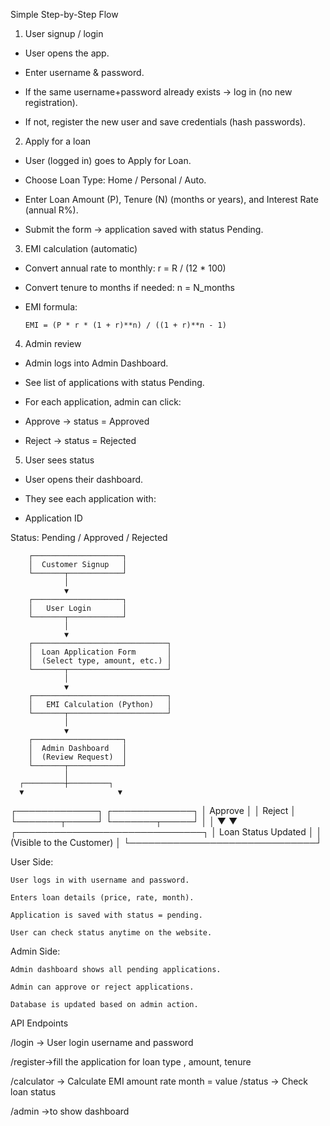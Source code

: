 Simple Step-by-Step Flow
1. User signup / login

*   User opens the app.

*   Enter username & password.

*   If the same username+password already exists → log in (no new registration).

*   If not, register the new user and save credentials (hash passwords).

2. Apply for a loan

*    User (logged in) goes to Apply for Loan.

*   Choose Loan Type: Home / Personal / Auto.

*   Enter Loan Amount (P), Tenure (N) (months or years), and Interest Rate (annual R%).

*   Submit the form → application saved with status Pending.

3. EMI calculation (automatic)

*    Convert annual rate to monthly: r = R / (12 * 100)

*    Convert tenure to months if needed: n = N_months

*   EMI formula:

        EMI = (P * r * (1 + r)**n) / ((1 + r)**n - 1)



4. Admin review

*    Admin logs into Admin Dashboard.

*   See list of applications with status Pending.

*   For each application, admin can click:

*   Approve → status = Approved

*   Reject → status = Rejected

5. User sees status

*   User opens their dashboard.

*   They see each application with:

*   Application ID


Status: Pending / Approved / Rejected

        ┌────────────────────┐
        │  Customer Signup   │
        └───────┬────────────┘
                │
                ▼
        ┌────────────────────┐
        │   User Login       │
        └───────┬────────────┘
                │
                ▼
        ┌──────────────────────────────┐
        │  Loan Application Form       │
        │  (Select type, amount, etc.) │
        └───────┬──────────────────────┘
                │
                ▼
        ┌──────────────────────────────┐
        │   EMI Calculation (Python)   │
        └───────┬──────────────────────┘
                │
                ▼
        ┌────────────────────┐
        │  Admin Dashboard   │
        │  (Review Request)  │
        └───────┬────────────┘
                │
      ┌─────────┼─────────┐
      ▼                     ▼
┌─────────────┐      ┌─────────────┐
│  Approve    │      │  Reject     │
└───────┬─────┘      └───────┬─────┘
        │                     │
        ▼                     ▼
┌──────────────────────────────┐
│   Loan Status Updated        │
│ (Visible to the Customer)    │
└──────────────────────────────┘

User Side:

    User logs in with username and password.

    Enters loan details (price, rate, month).

    Application is saved with status = pending.

    User can check status anytime on the website.

Admin Side:

    Admin dashboard shows all pending applications.

    Admin can approve or reject applications.

    Database is updated based on admin action.

API Endpoints

/login → User login
username and password

/register->fill the application for loan
type , amount, tenure

/calculator → Calculate EMI
amount rate month = value 
/status → Check loan status

/admin ->to show dashboard